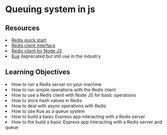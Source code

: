 <h1>Queuing system in js</h1>

<h2>Resources</h2>
<li><a href="https://redis.io/docs/install/install-redis/">Redis quick start</a></li>
<li><a href="https://redis.io/docs/manual/cli/">Redis client interface</a></li>
<li><a href="https://github.com/redis/node-redis">Redis client for Node JS</a></li>
<li><a href="https://github.com/Automattic/kue">Kue</a> deprecated but still use in the industry</li>

<h2>Learning Objectives</h2>
<li>How to run a Redis server on your machine</li>
<li>How to run simple operations with the Redis client</li>
<li>How to use a Redis client with Node JS for basic operations</li>
<li>How to store hash values in Redis</li>
<li>How to deal with async operations with Redis</li>
<li>How to use Kue as a queue system</li>
<li>How to build a basic Express app interacting with a Redis server</li>
<li>How to the build a basic Express app interacting with a Redis server and queue</li>